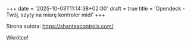+++
date = '2025-10-03T11:14:38+02:00'
draft = true
title = 'Opendeck - Twój, szyty na miarę kontroler midi'
+++

Strona autora: https://shanteacontrols.com/

Wkrótce!
